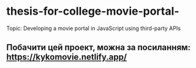 # thesis-for-college-movie-portal-
Topic: Developing a movie portal in JavaScript using third-party APIs
## Побачити цей проект, можна за посиланням: https://kykomovie.netlify.app/
